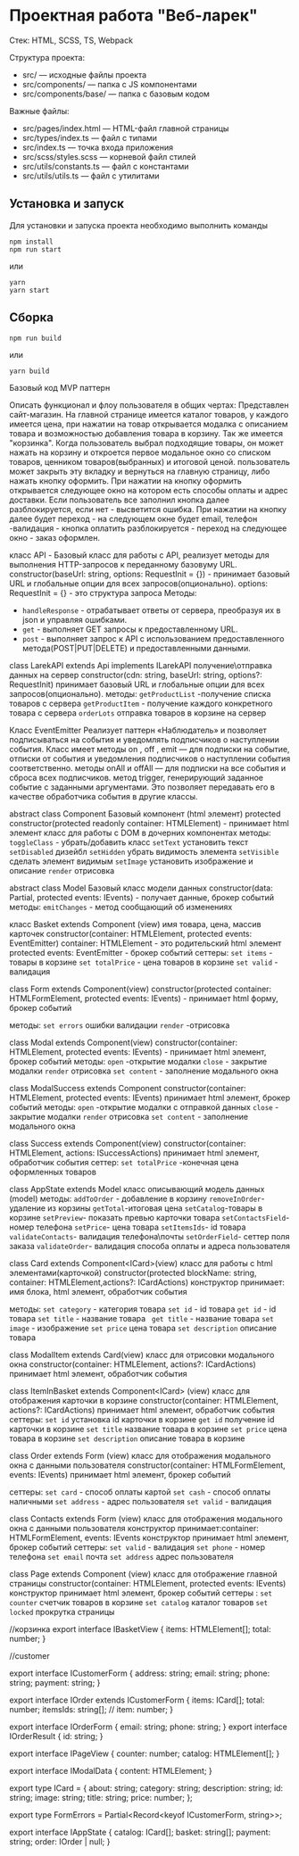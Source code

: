 # Проектная работа "Веб-ларек"

Стек: HTML, SCSS, TS, Webpack

Структура проекта:

- src/ — исходные файлы проекта
- src/components/ — папка с JS компонентами
- src/components/base/ — папка с базовым кодом

Важные файлы:

- src/pages/index.html — HTML-файл главной страницы
- src/types/index.ts — файл с типами
- src/index.ts — точка входа приложения
- src/scss/styles.scss — корневой файл стилей
- src/utils/constants.ts — файл с константами
- src/utils/utils.ts — файл с утилитами

## Установка и запуск

Для установки и запуска проекта необходимо выполнить команды

```
npm install
npm run start
```

или

```
yarn
yarn start
```

## Сборка

```
npm run build
```

или

```
yarn build
```

Базовый код
MVP паттерн

Описать функционал и флоу пользователя в общих чертах:
Представлен сайт-магазин. На главной странице имеется каталог товаров, у каждого имеется цена, при нажатии на товар открывается модалка с описанием товара и возможностью добавления товара в корзину. Так же имеется "корзинка". Когда пользователь выбрал подходящие товары, он может нажать на корзину и откроется первое модальное окно со списком товаров, ценником товаров(выбранных) и итоговой ценой. пользователь может закрыть эту вкладку и вернуться на главную страницу, либо нажать кнопку оформить. При нажатии на кнопку оформить открывается следующее окно на котором есть способы оплаты и адрес доставки. Если пользователь все заполнил кнопка далее разблокируется, если нет - высветится ошибка. При нажатии на кнопку далее будет переход - на следующем окне будет email, телефон -валидация - кнопка оплатить разблокируется - переход на следующее окно - заказ оформлен.

класс API - Базовый класс для работы с API, реализует методы для выполнения HTTP-запросов к переданному базовуму URL.
constructor(baseUrl: string, options: RequestInit = {}) - принимает базовый URL и глобальные опции для всех запросов(опционально).
options: RequestInit = {} - это структура запроса
Методы:

- `handleResponse` - отрабатывает ответы от сервера, преобразуя их в json и управляя ошибками.
- `get` - выполняет GET запросы к предоставленному URL.
- `post` - выполняет запрос к API с использованием предоставленного метода(POST|PUT|DELETE) и предоставленными данными.

class LarekAPI extends Api implements ILarekAPI получение\отправка данных на сервер
constructor(cdn: string, baseUrl: string, options?: RequestInit) принимает базовый URL и глобальные опции для всех запросов(опционально).
методы:
`getProductList` -получение списка товаров с сервера
`getProductItem` - получение каждого конкретного товара с сервера
`orderLots` отправка товаров в корзине на сервер

Класс EventEmitter
Реализует паттерн «Наблюдатель» и позволяет подписываться на события и уведомлять подписчиков
о наступлении события.
Класс имеет методы on , off , emit — для подписки на событие, отписки от события и уведомления
подписчиков о наступлении события соответственно.
методы onAll и offAll — для подписки на все события и сброса всех
подписчиков.
метод trigger, генерирующий заданное событие с заданными
аргументами. Это позволяет передавать его в качестве обработчика события в другие классы.

abstract class Component<T> Базовый компонент (html элемент)
protected constructor(protected readonly container: HTMLElement) - принимает html элемент
класс для работы с DOM в дочерних компонентах
методы:
`toggleClass` - убрать/добавить класс
`setText` установить текст
`setDisabled` дизейбл
`setHidden` убрать видимость элемента
`setVisible` сделать элемент видимым
`setImage` установить изображение и описание
`render` отрисовка

abstract class Model<T> Базовый класс модели данных
constructor(data: Partial<T>, protected events: IEvents) - получает данные, брокер событий
методы:
`emitChanges` - метод сообщающий об изменениях

класс Basket extends Component (view)
имя товара, цена, массив карточек
constructor(container: HTMLElement, protected events: EventEmitter)
container: HTMLElement - это родительский html элемент
protected events: EventEmitter - брокер событий
сеттеры:
`set items` - товары в корзине
`set totalPrice` - цена товаров в корзине
`set valid` - валидация

class Form<T> extends Component<IFormState>(view)
constructor(protected container: HTMLFormElement, protected events: IEvents) - принимает html форму, брокер событий

методы:
`set errors` ошибки валидации
`render` -отрисовка

class Modal extends Component<IModalData>(view)
constructor(container: HTMLElement, protected events: IEvents) - принимает html элемент, брокер событий
методы:
`open` -открытие модалки
`close` - закрытие модалки
`render` отрисовка
`set content` - заполнение модального окна

class ModalSuccess extends Component<IModalData>
constructor(container: HTMLElement, protected events: IEvents) принимает html элемент, брокер событий
методы:
`open` -открытие модалки с отправкой данных
`close` - закрытие модалки
`render` отрисовка
`set content` - заполнение модального окна

class Success extends Component(view)
constructor(container: HTMLElement, actions: ISuccessActions) принимает html элемент, обработчик события
сеттер: `set totalPrice` -конечная цена оформленных товаров

class AppState extends Model<IAppState>
класс описывающий модель данных (model)
методы:
`addToOrder` - добавление в корзину
`removeInOrder`- удаление из корзины
`getTotal`-итоговая цена
`setCatalog`-товары в корзине
`setPreview`- показать превью карточки товара
`setContactsField`- номер телефона
`setPrice`- цена товара
`setItemsIds`- id товара
`validateContacts`- валидация телефона\почты
`setOrderField`- сеттер поля заказа
`validateOrder`- валидация способа оплаты и адреса пользователя

class Card<T> extends Component<ICard<T>>(view) класс для работы с html элементами(карточкой)
constructor(protected blockName: string, container: HTMLElement,actions?: ICardActions) конструктор принимает: имя блока, html элемент, обработчик события

методы:
`set category` - категория товара
`set id` - id товара
`get id` - id товара
`set title` - название товара
` get title` - название товара
`set image` - изображение
`set price` цена товара
`set description` описание товара

class ModalItem extends Card(view) класс для отрисовки модального окна
constructor(container: HTMLElement, actions?: ICardActions) принимает html элемент, обработчик события

class ItemInBasket<T> extends Component<ICard<T>> (view)
класс для отображения карточки в корзине
constructor(container: HTMLElement, actions?: ICardActions) принимает html элемент, обработчик события
сеттеры:
`set id` установка id карточки в корзине
`get id` получение id карточки в корзине
`set title` название товара в корзине
`set price` цена товара в корзине
`set description` описание товара в корзине

class Order extends Form<ICustomerForm> (view) класс для отображения модального окна с данными пользователя
constructor(container: HTMLFormElement, events: IEvents) принимает html элемент, брокер событий

сеттеры:
`set card` - способ оплаты картой
`set cash` - способ оплаты наличными
`set address` - адрес пользователя
`set valid` - валидация

class Contacts extends Form<ICustomerForm> (view)
класс для отображения модального окна с данными пользователя
конструктор принимает:container: HTMLFormElement, events: IEvents
конструктор принимает html элемент, брокер событий
сеттеры:
`set valid` - валидация
`set phone` - номер телефона
`set email` почта
`set address` адрес пользователя

class Page extends Component<IPage> (view)
класс для отображение главной страницы
constructor(container: HTMLElement, protected events: IEvents)
конструктор принимает html элемент, брокер событий
сеттеры :
`set counter` счетчик товаров в корзине
`set catalog` каталог товаров
`set locked` прокрутка страницы

//корзинка
export interface IBasketView {
items: HTMLElement[];
total: number;
}

//customer

export interface ICustomerForm {
address: string;
email: string;
phone: string;
payment: string;
}

export interface IOrder extends ICustomerForm {
items: ICard[];
total: number;
itemsIds: string[];
// item: number;
}

export interface IOrderForm {
email: string;
phone: string;
}
export interface IOrderResult {
id: string;
}

export interface IPageView {
counter: number;
catalog: HTMLElement[];
}

export interface IModalData {
content: HTMLElement;
}

export type ICard = {
about: string;
category: string;
description: string;
id: string;
image: string;
title: string;
price: number;
};

export type FormErrors = Partial<Record<keyof ICustomerForm, string>>;

export interface IAppState {
catalog: ICard[];
basket: string[];
payment: string;
order: IOrder | null;
}
